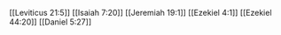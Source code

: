 [[Leviticus 21:5]]
[[Isaiah 7:20]]
[[Jeremiah 19:1]]
[[Ezekiel 4:1]]
[[Ezekiel 44:20]]
[[Daniel 5:27]]

